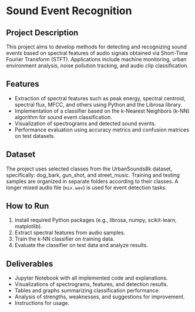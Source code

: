 # Sound Event Recognition

## Project Description

This project aims to develop methods for detecting and recognizing sound events based on spectral features of audio signals obtained via Short-Time Fourier Transform (STFT). Applications include machine monitoring, urban environment analysis, noise pollution tracking, and audio clip classification.

## Features

* Extraction of spectral features such as peak energy, spectral centroid, spectral flux, MFCC, and others using Python and the Librosa library.
* Implementation of a classifier based on the k-Nearest Neighbors (k-NN) algorithm for sound event classification.
* Visualization of spectrograms and detected sound events.
* Performance evaluation using accuracy metrics and confusion matrices on test datasets.

## Dataset

The project uses selected classes from the UrbanSounds8k dataset, specifically: dog\_bark, gun\_shot, and street\_music. Training and testing samples are organized in separate folders according to their classes. A longer mixed audio file (`mix.wav`) is used for event detection tasks.

## How to Run

1. Install required Python packages (e.g., librosa, numpy, scikit-learn, matplotlib).
2. Extract spectral features from audio samples.
3. Train the k-NN classifier on training data.
4. Evaluate the classifier on test data and analyze results.

## Deliverables

* Jupyter Notebook with all implemented code and explanations.
* Visualizations of spectrograms, features, and detection results.
* Tables and graphs summarizing classification performance.
* Analysis of strengths, weaknesses, and suggestions for improvement.
* Instructions for usage.

